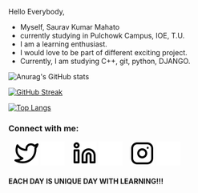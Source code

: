 
<!---
Saurav-1015/Saurav-1015 is a ✨ special ✨ repository because its `README.md` (this file) appears on your GitHub profile.
You can click the Preview link to take a look at your changes.
--->

Hello Everybody,

- Myself, Saurav Kumar Mahato
- currently studying in Pulchowk Campus, IOE, T.U.
- I am a learning enthusiast.
- I would love to be part of different exciting project. 
- Currently, I am studying C++, git, python, DJANGO. 


<!--FOR GITHUB stats-->
![Anurag's GitHub stats](https://github-readme-stats.vercel.app/api?username=Saurav-1015&show_icons=true&theme=nightowl)

<!--FOR GITHUB STREAK-->
[![GitHub Streak](https://github-readme-streak-stats.herokuapp.com/?user=Saurav-1015&theme=dark)](https://git.io/streak-stats)

<!--FOR GITHUB LANGUAGES STATS-->
[![Top Langs](https://github-readme-stats.vercel.app/api/top-langs/?username=Saurav-1015&layout=compact&theme=aura)](https://github.com/anuraghazra/github-readme-stats)

### Connect with me:

&nbsp;&nbsp;
[![website](./img/twitter-light.svg)](https://twitter.com/SauravKumarMa16#gh-light-mode-only)
[![website](./img/twitter-dark.svg)](https://twitter.com/SauravKumarMa16#gh-dark-mode-only)
&nbsp;&nbsp;
[![website](./img/linkedin-light.svg)](https://www.linkedin.com/in/saurav-kr-mahato/#gh-light-mode-only)
[![website](./img/linkedin-dark.svg)](https://www.linkedin.com/in/saurav-kr-mahato/#gh-dark-mode-only)
&nbsp;&nbsp;
[![website](./img/instagram-light.svg)](https://www.instagram.com/sauravmahato139/#gh-light-mode-only)
[![website](./img/instagram-dark.svg)](https://www.instagram.com/sauravmahato139/#gh-dark-mode-only)


#### EACH DAY IS UNIQUE DAY WITH LEARNING!!! 
